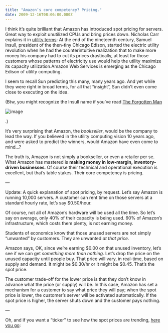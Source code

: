 ```yaml
---
title: "Amazon’s core competency? Pricing."
date: 2009-12-16T08:06:00.000Z
---
```


I think it’s quite brilliant that Amazon has introduced spot pricing for servers. Great way to exploit unutilized CPUs and bring prices down. Nicholas Carr explains it in [utility terms](http://www.roughtype.com/archives/2009/12/the_new_chicago.php):
At the end of the nineteenth century, Samuel Insull, president of the then-tiny Chicago Edison, started the electric utility revolution when he had the counterintuitive realization that to make more money his company had to cut its prices drastically, at least for those customers whose patterns of electricity use would help the utility maximize its capacity utilization.Amazon Web Services is emerging as the Chicago Edison of utility computing.

I seem to recall Sun predicting this many, many years ago. And yet while they were right in broad terms, for all that “insight”, Sun didn’t even come close to executing on the idea.

(Btw, you might recognize the Insull name if you’ve read [The Forgotten Man](http://www.amazon.com/dp/0060936428?tag=clipperhouse-20&amp;camp=213381&amp;creative=390973&amp;linkCode=as4&amp;creativeASIN=0060936428&amp;adid=0ZMSZJTMKKR7Y447XWNJ&amp;)


![image](https://www.assoc-amazon.com/e/ir?t=clipperhouse-20&amp;l=ur2&amp;o=1)



.)

It’s very surprising that Amazon, the _bookseller_, would be the company to lead the way. If you believed in the utility computing vision 10 years ago, and were asked to predict the winners, would Amazon have even come to mind…?

The truth is, Amazon is not simply a bookseller, or even a retailer per se. What Amazon has mastered is **making money in low-margin, inventory-driven businesses**. Of course their technical and operational execution is excellent, but that’s table stakes. Their core competency is pricing.

—

Update: A quick explanation of spot pricing, by request. Let’s say Amazon is running 10,000 servers. A customer can rent time on those servers at a standard hourly rate, let’s say $0.50/hour.

Of course, not all of Amazon’s hardware will be used all the time. So let’s say on average, only 40% of their capacity is being used. 60% of Amazon’s infrastructure, which costs them plenty, is not earning money.

Students of economics know that those unused servers are not simply “unwanted” by customers. They are unwanted _at that price_.

Amazon says, OK, since we’re earning $0.00 on that unused inventory, let’s see if we can get _something more than nothing_. Let’s drop the price on the unused capacity until people buy. That price will vary, in real-time, based on supply and demand. It might be $0.30/hr or it might be $0.45. That’s the spot price.

The customer trade-off for the lower price is that they don’t know in advance what the price (or supply) will be. In this case, Amazon has set a mechanism for a customer to say what price they will pay; when the spot price is lower, the customer’s server will be activated automatically. If the spot price is higher, the server shuts down and the customer pays nothing.

—

Oh, and if you want a “ticker” to see how the spot prices are trending, [here you go](http://cloudexchange.org/):
